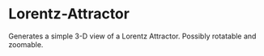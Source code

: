 Lorentz-Attractor
=================
Generates a simple 3-D view of a Lorentz Attractor. Possibly rotatable and zoomable.

